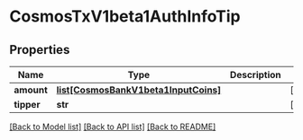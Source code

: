 # CosmosTxV1beta1AuthInfoTip

## Properties
Name | Type | Description | Notes
------------ | ------------- | ------------- | -------------
**amount** | [**list[CosmosBankV1beta1InputCoins]**](CosmosBankV1beta1InputCoins.md) |  | [optional] 
**tipper** | **str** |  | [optional] 

[[Back to Model list]](../README.md#documentation-for-models) [[Back to API list]](../README.md#documentation-for-api-endpoints) [[Back to README]](../README.md)

